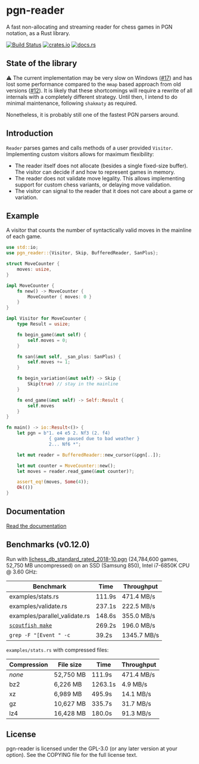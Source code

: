 pgn-reader
==========

A fast non-allocating and streaming reader for chess games in PGN notation,
as a Rust library.

[![Build Status](https://travis-ci.org/niklasf/rust-pgn-reader.svg?branch=master)](https://travis-ci.org/niklasf/rust-pgn-reader)
[![crates.io](https://img.shields.io/crates/v/pgn-reader.svg)](https://crates.io/crates/pgn-reader)
[![docs.rs](https://docs.rs/pgn-reader/badge.svg)](https://docs.rs/pgn-reader)

State of the library
--------------------

:warning: The current implementation may be very slow on Windows
([#17](https://github.com/niklasf/rust-pgn-reader/issues/17)) and has lost
some performance compared to the `mmap` based approach from old versions
([#12](https://github.com/niklasf/rust-pgn-reader/issues/12)). It is likely
that these shortcomings will require a rewrite of all internals with a
completely different strategy. Until then, I intend to do minimal maintenance,
following `shakmaty` as required.

Nonetheless, it is probably still one of the fastest PGN parsers around.

Introduction
------------

`Reader` parses games and calls methods of a user provided `Visitor`.
Implementing custom visitors allows for maximum flexibility:

* The reader itself does not allocate (besides a single fixed-size buffer).
  The visitor can decide if and how to represent games in memory.
* The reader does not validate move legality.
  This allows implementing support for custom chess variants,
  or delaying move validation.
* The visitor can signal to the reader that it does not care about a game or
  variation.

Example
-------

A visitor that counts the number of syntactically valid moves in the
mainline of each game.

```rust
use std::io;
use pgn_reader::{Visitor, Skip, BufferedReader, SanPlus};

struct MoveCounter {
    moves: usize,
}

impl MoveCounter {
    fn new() -> MoveCounter {
        MoveCounter { moves: 0 }
    }
}

impl Visitor for MoveCounter {
    type Result = usize;

    fn begin_game(&mut self) {
        self.moves = 0;
    }

    fn san(&mut self, _san_plus: SanPlus) {
        self.moves += 1;
    }

    fn begin_variation(&mut self) -> Skip {
        Skip(true) // stay in the mainline
    }

    fn end_game(&mut self) -> Self::Result {
        self.moves
    }
}

fn main() -> io::Result<()> {
    let pgn = b"1. e4 e5 2. Nf3 (2. f4)
                { game paused due to bad weather }
                2... Nf6 *";

    let mut reader = BufferedReader::new_cursor(&pgn[..]);

    let mut counter = MoveCounter::new();
    let moves = reader.read_game(&mut counter)?;

    assert_eq!(moves, Some(4));
    Ok(())
}
```

Documentation
-------------

[Read the documentation](https://docs.rs/pgn-reader)

Benchmarks (v0.12.0)
--------------------

Run with [lichess_db_standard_rated_2018-10.pgn](https://database.lichess.org/standard/lichess_db_standard_rated_2018-10.pgn.bz2) (24,784,600 games, 52,750 MB uncompressed) on an SSD (Samsung 850), Intel i7-6850K CPU @ 3.60 GHz:

Benchmark | Time | Throughput
--- | --- | ---
examples/stats.rs | 111.9s | 471.4 MB/s
examples/validate.rs | 237.1s | 222.5 MB/s
examples/parallel_validate.rs | 148.6s | 355.0 MB/s
[`scoutfish make`](https://github.com/mcostalba/scoutfish) | 269.2s | 196.0 MB/s
`grep -F "[Event " -c` | 39.2s | 1345.7 MB/s

`examples/stats.rs` with compressed files:

Compression | File size | Time | Throughput
--- | --- | --- | ---
*none* | 52,750 MB | 111.9s | 471.4 MB/s
bz2 | 6,226 MB | 1263.1s | 4.9 MB/s
xz | 6,989 MB | 495.9s | 14.1 MB/s
gz | 10,627 MB | 335.7s | 31.7 MB/s
lz4 | 16,428 MB | 180.0s | 91.3 MB/s

License
-------

pgn-reader is licensed under the GPL-3.0 (or any later version at your option).
See the COPYING file for the full license text.
